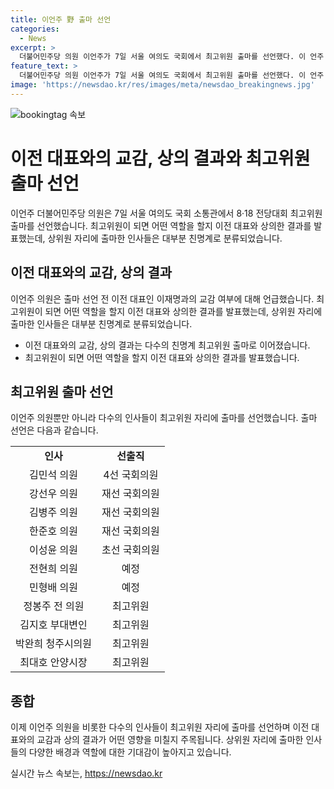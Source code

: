 ```yaml
---
title: 이언주 野 출마 선언
categories:
  - News
excerpt: >
  더불어민주당 의원 이언주가 7일 서울 여의도 국회에서 최고위원 출마를 선언했다. 이 언주 의원은 국회에서 기자회견을 열고 지방선거와 대선 승리를 견인하고자 한다며, 이 전 대표와의 교감 여부에 대해 어떤 역할을 할 건가 상의했다고 밝혔다. 출마 선언에 앞서 한동훈 후보를 상대로 이재명 전 대표의 상대가 되지 못한다. 한동훈 정도는 내가 상대하겠다고 언급했다. 최고위원으로 출마를 선언한 인사 중 대부분은 친명계 출신으로, 이번 출마가 주목받고 있다.
feature_text: >
  더불어민주당 의원 이언주가 7일 서울 여의도 국회에서 최고위원 출마를 선언했다. 이 언주 의원은 국회에서 기자회견을 열고 지방선거와 대선 승리를 견인하고자 한다며, 이 전 대표와의 교감 여부에 대해 어떤 역할을 할 건가 상의했다고 밝혔다. 출마 선언에 앞서 한동훈 후보를 상대로 이재명 전 대표의 상대가 되지 못한다. 한동훈 정도는 내가 상대하겠다고 언급했다. 최고위원으로 출마를 선언한 인사 중 대부분은 친명계 출신으로, 이번 출마가 주목받고 있다.
image: 'https://newsdao.kr/res/images/meta/newsdao_breakingnews.jpg'
---
```


<p><img src="https://newsdao.kr/res/images/meta/newsdao_breakingnews.jpg" alt="bookingtag 속보" /></p>

<h1>이전 대표와의 교감, 상의 결과와 최고위원 출마 선언</h1>

<p data-ke-size="size16">이언주 더불어민주당 의원은 7일 서울 여의도 국회 소통관에서 8·18 전당대회 최고위원 출마를 선언했습니다. 최고위원이 되면 어떤 역할을 할지 이전 대표와 상의한 결과를 발표했는데, 상위원 자리에 출마한 인사들은 대부분 친명계로 분류되었습니다.</p>

<h2>이전 대표와의 교감, 상의 결과</h2>

<p>이언주 의원은 출마 선언 전 이전 대표인 이재명과의 교감 여부에 대해 언급했습니다. 최고위원이 되면 어떤 역할을 할지 이전 대표와 상의한 결과를 발표했는데, 상위원 자리에 출마한 인사들은 대부분 친명계로 분류되었습니다.</p>

<ul>
  <li>이전 대표와의 교감, 상의 결과는 다수의 친명계 최고위원 출마로 이어졌습니다.</li>
  <li>최고위원이 되면 어떤 역할을 할지 이전 대표와 상의한 결과를 발표했습니다.</li>
</ul>

<h2>최고위원 출마 선언</h2>

<p>이언주 의원뿐만 아니라 다수의 인사들이 최고위원 자리에 출마를 선언했습니다. 출마 선언은 다음과 같습니다.</p>

<table>
    <tr>
        <td style="text-align: center; height: 17px;"><b>인사</b></td>
        <td style="text-align: center; height: 17px;"><b>선출직</b></td>
    </tr>
    <tr>
        <td style="text-align: center; height: 17px;">김민석 의원</td>
        <td style="text-align: center; height: 17px;">4선 국회의원</td>
    </tr>
    <tr>
        <td style="text-align: center; height: 17px;">강선우 의원</td>
        <td style="text-align: center; height: 17px;">재선 국회의원</td>
    </tr>
    <tr>
        <td style="text-align: center; height: 17px;">김병주 의원</td>
        <td style="text-align: center; height: 17px;">재선 국회의원</td>
    </tr>
    <tr>
        <td style="text-align: center; height: 17px;">한준호 의원</td>
        <td style="text-align: center; height: 17px;">재선 국회의원</td>
    </tr>
    <tr>
        <td style="text-align: center; height: 17px;">이성윤 의원</td>
        <td style="text-align: center; height: 17px;">초선 국회의원</td>
    </tr>
    <tr>
        <td style="text-align: center; height: 17px;">전현희 의원</td>
        <td style="text-align: center; height: 17px;">예정</td>
    </tr>
    <tr>
        <td style="text-align: center; height: 17px;">민형배 의원</td>
        <td style="text-align: center; height: 17px;">예정</td>
    </tr>
    <tr>
        <td style="text-align: center; height: 17px;">정봉주 전 의원</td>
        <td style="text-align: center; height: 17px;">최고위원</td>
    </tr>
    <tr>
        <td style="text-align: center; height: 17px;">김지호 부대변인</td>
        <td style="text-align: center; height: 17px;">최고위원</td>
    </tr>
    <tr>
        <td style="text-align: center; height: 17px;">박완희 청주시의원</td>
        <td style="text-align: center; height: 17px;">최고위원</td>
    </tr>
    <tr>
        <td style="text-align: center; height: 17px;">최대호 안양시장</td>
        <td style="text-align: center; height: 17px;">최고위원</td>
    </tr>
</table>

<h2>종합</h2>

<p>이제 이언주 의원을 비롯한 다수의 인사들이 최고위원 자리에 출마를 선언하며 이전 대표와의 교감과 상의 결과가 어떤 영향을 미칠지 주목됩니다. 상위원 자리에 출마한 인사들의 다양한 배경과 역할에 대한 기대감이 높아지고 있습니다.</p>
실시간 뉴스 속보는, <a href="https://newsdao.kr" rel="dofollow">https://newsdao.kr</a>


